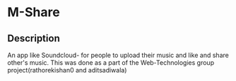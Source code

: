 # M-Share
## Description
An app like Soundcloud- for people to upload their music and like and share other's music. This was done as a part of the Web-Technologies group project(rathorekishan0 and aditsadiwala)
